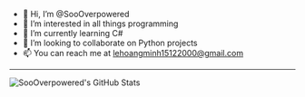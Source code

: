 -   👋 Hi, I’m @SooOverpowered
-   👀 I’m interested in all things programming
-   🌱 I’m currently learning C#
-   💞️ I’m looking to collaborate on Python projects
-   📫 You can reach me at lehoangminh15122000@gmail.com

---

<img align="left" alt="SooOverpowered's GitHub Stats" src="https://github-readme-stats.vercel.app/api?username=SooOverpowered&show_icons=true&hide_border=true"/>

<!---
SooOverpowered/SooOverpowered is a ✨ special ✨ repository because its `README.md` (this file) appears on your GitHub profile.
You can click the Preview link to take a look at your changes.
--->
